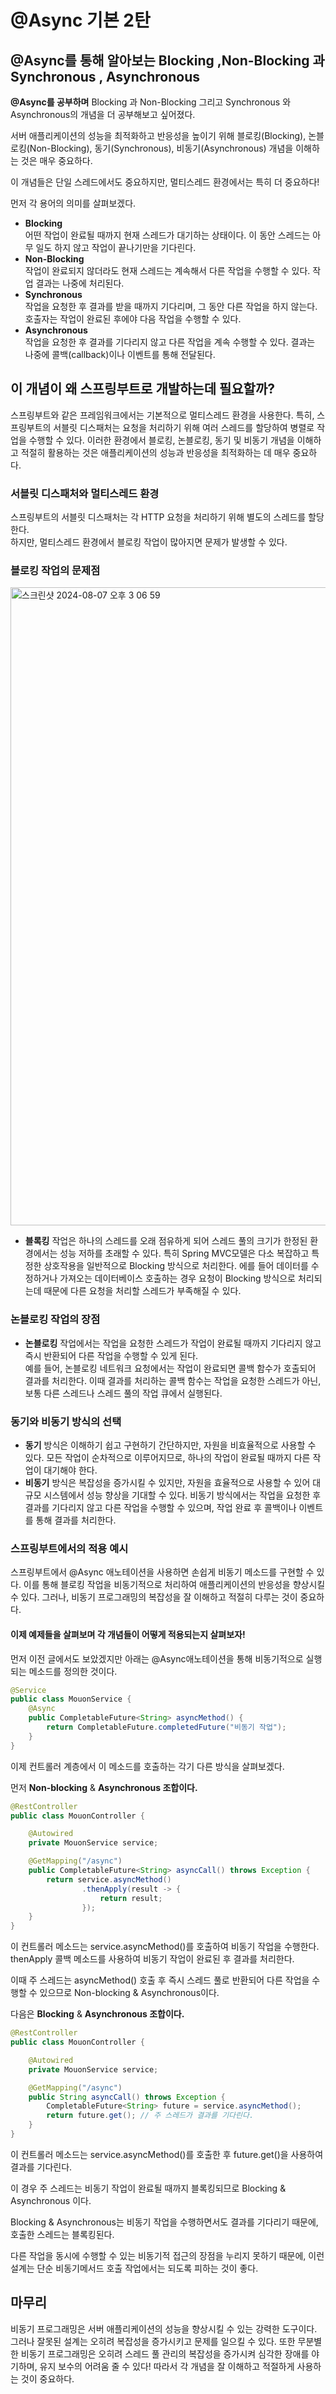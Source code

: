 # @Async 기본 2탄
## @Async를 통해 알아보는 Blocking ,Non-Blocking 과 Synchronous , Asynchronous


**@Async를 공부하며** Blocking 과 Non-Blocking 그리고 Synchronous 와 Asynchronous의 개념을 
더 공부해보고 싶어졌다.

서버 애플리케이션의 성능을 최적화하고 반응성을 높이기 위해 블로킹(Blocking), 
논블로킹(Non-Blocking), 동기(Synchronous), 비동기(Asynchronous) 개념을 이해하는 것은 매우 중요하다.

이 개념들은 단일 스레드에서도 중요하지만, 멀티스레드 환경에서는 특히 더 중요하다!

먼저 각 용어의 의미를 살펴보겠다.

- **Blocking**  
  어떤 작업이 완료될 때까지 현재 스레드가 대기하는 상태이다. 이 동안 스레드는 아무 일도 하지 않고 작업이 끝나기만을 기다린다.  
- **Non-Blocking**  
  작업이 완료되지 않더라도 현재 스레드는 계속해서 다른 작업을 수행할 수 있다. 작업 결과는 나중에 처리된다.
- **Synchronous**  
  작업을 요청한 후 결과를 받을 때까지 기다리며, 그 동안 다른 작업을 하지 않는다. 호출자는 작업이 완료된 후에야 다음 작업을 수행할 수 있다.
- **Asynchronous**  
  작업을 요청한 후 결과를 기다리지 않고 다른 작업을 계속 수행할 수 있다. 결과는 나중에 콜백(callback)이나 이벤트를 통해 전달된다.

## 이 개념이 왜 스프링부트로 개발하는데 필요할까?
스프링부트와 같은 프레임워크에서는 기본적으로 멀티스레드 환경을 사용한다. 
특히, 스프링부트의 서블릿 디스패처는 요청을 처리하기 위해 여러 스레드를 할당하여 병렬로 작업을 수행할 수 있다. 
이러한 환경에서 블로킹, 논블로킹, 동기 및 비동기 개념을 이해하고 적절히 활용하는 것은 
애플리케이션의 성능과 반응성을 최적화하는 데 매우 중요하다.

### 서블릿 디스패처와 멀티스레드 환경

스프링부트의 서블릿 디스패처는 각 HTTP 요청을 처리하기 위해 별도의 스레드를 할당한다.  
하지만, 멀티스레드 환경에서 블로킹 작업이 많아지면 문제가 발생할 수 있다.

### 블로킹 작업의 문제점
<img width="1021" alt="스크린샷 2024-08-07 오후 3 06 59" src="https://github.com/user-attachments/assets/27139975-1561-4c2e-b5b6-3f499105b37d">  

- **블록킹** 작업은 하나의 스레드를 오래 점유하게 되어 스레드 풀의 크기가 한정된 환경에서는 성능 저하를 초래할 수 있다.
특히 Spring MVC모델은 다소 복잡하고 특정한 상호작용을 일반적으로 Blocking 방식으로 처리한다. 
에를 들어 데이터를 수정하거나 가져오는 데이터베이스 호출하는 경우 요청이 Blocking 방식으로 처리되는데 
때문에 다른 요청을 처리할 스레드가 부족해질 수 있다.

### 논블로킹 작업의 장점

- **논블로킹** 작업에서는 작업을 요청한 스레드가 작업이 완료될 때까지 기다리지 않고 
즉시 반환되어 다른 작업을 수행할 수 있게 된다.  
예를 들어, 논블로킹 네트워크 요청에서는 작업이 완료되면 콜백 함수가 호출되어 결과를 처리한다.
이때 결과를 처리하는 콜백 함수는 작업을 요청한 스레드가 아닌, 
보통 다른 스레드나 스레드 풀의 작업 큐에서 실행된다.  

### 동기와 비동기 방식의 선택

- **동기** 방식은 이해하기 쉽고 구현하기 간단하지만, 자원을 비효율적으로 사용할 수 있다. 
모든 작업이 순차적으로 이루어지므로, 하나의 작업이 완료될 때까지 다른 작업이 대기해야 한다.
- **비동기** 방식은 복잡성을 증가시킬 수 있지만, 자원을 효율적으로 사용할 수 있어 대규모 시스템에서 성능 향상을 기대할 수 있다. 
비동기 방식에서는 작업을 요청한 후 결과를 기다리지 않고 다른 작업을 수행할 수 있으며, 작업 완료 후 콜백이나 이벤트를 통해 결과를 처리한다.

### 스프링부트에서의 적용 예시

스프링부트에서 @Async 애노테이션을 사용하면 손쉽게 비동기 메소드를 구현할 수 있다. 
이를 통해 블로킹 작업을 비동기적으로 처리하여 애플리케이션의 반응성을 향상시킬 수 있다. 
그러나, 비동기 프로그래밍의 복잡성을 잘 이해하고 적절히 다루는 것이 중요하다. 

#### 이제 예제들을 살펴보며 각 개념들이 어떻게 적용되는지 살펴보자!

먼저 이전 글에서도 보았겠지만 아래는 @Async애노테이션을 통해 비동기적으로 실행되는 메소드를 정의한 것이다.

```java
@Service
public class MouonService {
    @Async
    public CompletableFuture<String> asyncMethod() {
        return CompletableFuture.completedFuture("비동기 작업");
    }
}
```

이제 컨트롤러 계층에서 이 메소드를 호출하는 각기 다른 방식을 살펴보겠다.

먼저 **Non-blocking** & **Asynchronous 조합이다.**

```java
@RestController
public class MouonController {

    @Autowired
    private MouonService service;

    @GetMapping("/async")
    public CompletableFuture<String> asyncCall() throws Exception {
        return service.asyncMethod()
                .thenApply(result -> {
                    return result;
                });
    }
}
```

이 컨트롤러 메소드는 service.asyncMethod()를 호출하여 비동기 작업을 수행한다. thenApply 콜백 메소드를 사용하여 비동기 작업이 완료된 후 결과를 처리한다.

이때 주 스레드는 asyncMethod() 호출 후 즉시 스레드 풀로 반환되어 다른 작업을 수행할 수 있으므로 Non-blocking & Asynchronous이다.

다음은 **Blocking** & **Asynchronous 조합이다.**

```java
@RestController
public class MouonController {

    @Autowired
    private MouonService service;

    @GetMapping("/async")
    public String asyncCall() throws Exception {
        CompletableFuture<String> future = service.asyncMethod();
        return future.get(); // 주 스레드가 결과를 기다린다.
    }
}
```

이 컨트롤러 메소드는 service.asyncMethod()를 호출한 후 future.get()을 사용하여 결과를 기다린다.

이 경우 주 스레드는 비동기 작업이 완료될 때까지 블록킹되므로 Blocking & Asynchronous 이다.

Blocking & Asynchronous는 비동기 작업을 수행하면서도 결과를 기다리기 때문에, 호출한 스레드는 블록킹된다.

다른 작업을 동시에 수행할 수 있는 비동기적 접근의 장점을 누리지 못하기 때문에, 이런 설계는 단순 비동기메서드 호출 작업에서는 되도록 
피하는 것이 좋다.

## 마무리  
비동기 프로그래밍은 서버 애플리케이션의 성능을 향상시킬 수 있는 강력한 도구이다. 
그러나 잘못된 설계는 오히려 복잡성을 증가시키고 문제를 일으킬 수 있다. 
또한 무분별한 비동기 프로그래밍은 오히려 스레드 풀 관리의 복잡성을 증가시켜 심각한 장애를 야기하며, 
유지 보수의 어려움 줄 수 있다!
따라서 각 개념을 잘 이해하고 적절하게 사용하는 것이 중요하다.
